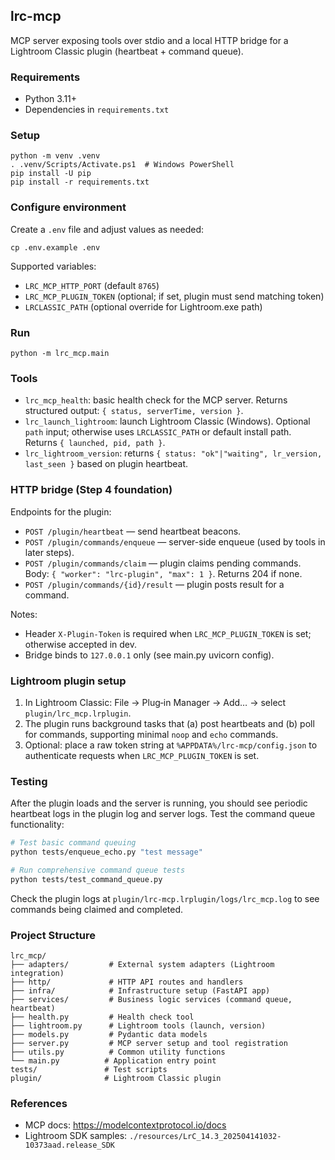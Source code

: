 ## lrc-mcp

MCP server exposing tools over stdio and a local HTTP bridge for a Lightroom Classic plugin (heartbeat + command queue).

### Requirements
- Python 3.11+
- Dependencies in `requirements.txt`

### Setup
```
python -m venv .venv
. .venv/Scripts/Activate.ps1  # Windows PowerShell
pip install -U pip
pip install -r requirements.txt
```

### Configure environment
Create a `.env` file and adjust values as needed:
```
cp .env.example .env
```
Supported variables:
- `LRC_MCP_HTTP_PORT` (default `8765`)
- `LRC_MCP_PLUGIN_TOKEN` (optional; if set, plugin must send matching token)
- `LRCLASSIC_PATH` (optional override for Lightroom.exe path)

### Run
```
python -m lrc_mcp.main
```

### Tools
- `lrc_mcp_health`: basic health check for the MCP server. Returns structured output: `{ status, serverTime, version }`.
- `lrc_launch_lightroom`: launch Lightroom Classic (Windows). Optional `path` input; otherwise uses `LRCLASSIC_PATH` or default install path. Returns `{ launched, pid, path }`.
- `lrc_lightroom_version`: returns `{ status: "ok"|"waiting", lr_version, last_seen }` based on plugin heartbeat.

### HTTP bridge (Step 4 foundation)
Endpoints for the plugin:
- `POST /plugin/heartbeat` — send heartbeat beacons.
- `POST /plugin/commands/enqueue` — server-side enqueue (used by tools in later steps).
- `POST /plugin/commands/claim` — plugin claims pending commands. Body: `{ "worker": "lrc-plugin", "max": 1 }`. Returns 204 if none.
- `POST /plugin/commands/{id}/result` — plugin posts result for a command.

Notes:
- Header `X-Plugin-Token` is required when `LRC_MCP_PLUGIN_TOKEN` is set; otherwise accepted in dev.
- Bridge binds to `127.0.0.1` only (see main.py uvicorn config).

### Lightroom plugin setup
1) In Lightroom Classic: File → Plug‑in Manager → Add… → select `plugin/lrc_mcp.lrplugin`.
2) The plugin runs background tasks that (a) post heartbeats and (b) poll for commands, supporting minimal `noop` and `echo` commands.
3) Optional: place a raw token string at `%APPDATA%/lrc-mcp/config.json` to authenticate requests when `LRC_MCP_PLUGIN_TOKEN` is set.

### Testing
After the plugin loads and the server is running, you should see periodic heartbeat logs in the plugin log and server logs. Test the command queue functionality:

```bash
# Test basic command queuing
python tests/enqueue_echo.py "test message"

# Run comprehensive command queue tests
python tests/test_command_queue.py
```

Check the plugin logs at `plugin/lrc-mcp.lrplugin/logs/lrc_mcp.log` to see commands being claimed and completed.

### Project Structure
```
lrc_mcp/
├── adapters/         # External system adapters (Lightroom integration)
├── http/             # HTTP API routes and handlers
├── infra/            # Infrastructure setup (FastAPI app)
├── services/         # Business logic services (command queue, heartbeat)
├── health.py         # Health check tool
├── lightroom.py      # Lightroom tools (launch, version)
├── models.py         # Pydantic data models
├── server.py         # MCP server setup and tool registration
├── utils.py          # Common utility functions
└── main.py          # Application entry point
tests/               # Test scripts
plugin/              # Lightroom Classic plugin
```

### References
- MCP docs: https://modelcontextprotocol.io/docs
- Lightroom SDK samples: `./resources/LrC_14.3_202504141032-10373aad.release_SDK`
